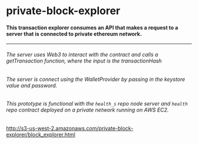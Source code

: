 # private-block-explorer

#### This transaction explorer consumes an API that makes a request to a server that is connected to private ethereum network.

_____________________________________________________

###### The server uses Web3 to interact with the contract and calls a getTransaction function, where the input is the transactionHash 


###### The server is connect using the WalletProvider by passing in the keystore value and password.


###### This prototype is functional with the `health_s` repo node server and `health` repo contract deployed on a private network running on AWS EC2.


http://s3-us-west-2.amazonaws.com/private-block-explorer/block_explorer.html 

